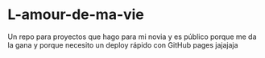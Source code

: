# L-amour-de-ma-vie
Un repo para proyectos que hago para mi novia y es público porque me da la gana y porque necesito un deploy rápido con GitHub pages jajajaja
